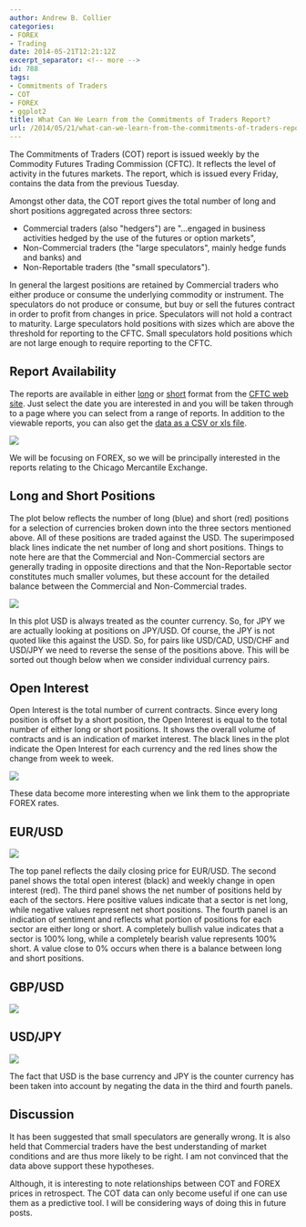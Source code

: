 ```yaml
---
author: Andrew B. Collier
categories:
- FOREX
- Trading
date: 2014-05-21T12:21:12Z
excerpt_separator: <!-- more -->
id: 788
tags:
- Commitments of Traders
- COT
- FOREX
- ggplot2
title: What Can We Learn from the Commitments of Traders Report?
url: /2014/05/21/what-can-we-learn-from-the-commitments-of-traders-report/
---
```


The Commitments of Traders (COT) report is issued weekly by the Commodity Futures Trading Commission (CFTC). It reflects the level of activity in the futures markets. The report, which is issued every Friday, contains the data from the previous Tuesday.

<!--more-->

Amongst other data, the COT report gives the total number of long and short positions aggregated across three sectors:

* Commercial traders (also "hedgers") are "...engaged in business activities hedged by the use of the futures or option markets", 
* Non-Commercial traders (the "large speculators", mainly hedge funds and banks) and 
* Non-Reportable traders (the "small speculators").

In general the largest positions are retained by Commercial traders who either produce or consume the underlying commodity or instrument. The speculators do not produce or consume, but buy or sell the futures contract in order to profit from changes in price. Speculators will not hold a contract to maturity. Large speculators hold positions with sizes which are above the threshold for reporting to the CFTC. Small speculators hold positions which are not large enough to require reporting to the CFTC.

## Report Availability

The reports are available in either [long](http://www.cftc.gov/files/dea/cotarchives/2014/futures/deacmelf050614.htm) or [short](http://www.cftc.gov/files/dea/cotarchives/2014/futures/deacmesf050614.htm) format from the [CFTC web site](http://www.cftc.gov/MarketReports/CommitmentsofTraders/HistoricalViewable/index.htm). Just select the date you are interested in and you will be taken through to a page where you can select from a range of reports. In addition to the viewable reports, you can also get the [data as a CSV or xls file](http://www.cftc.gov/MarketReports/CommitmentsofTraders/HistoricalCompressed/index.htm).

<img src="/img/2014/05/cftc-report-options.png">

We will be focusing on FOREX, so we will be principally interested in the reports relating to the Chicago Mercantile Exchange.

## Long and Short Positions

The plot below reflects the number of long (blue) and short (red) positions for a selection of currencies broken down into the three sectors mentioned above. All of these positions are traded against the USD. The superimposed black lines indicate the net number of long and short positions. Things to note here are that the Commercial and Non-Commercial sectors are generally trading in opposite directions and that the Non-Reportable sector constitutes much smaller volumes, but these account for the detailed balance between the Commercial and Non-Commercial trades.

<img src="/img/2014/05/140513-open-positions.png">

In this plot USD is always treated as the counter currency. So, for JPY we are actually looking at positions on JPY/USD. Of course, the JPY is not quoted like this against the USD. So, for pairs like USD/CAD, USD/CHF and USD/JPY we need to reverse the sense of the positions above. This will be sorted out though below when we consider individual currency pairs.

## Open Interest

Open Interest is the total number of current contracts. Since every long position is offset by a short position, the Open Interest is equal to the total number of either long or short positions. It shows the overall volume of contracts and is an indication of market interest. The black lines in the plot indicate the Open Interest for each currency and the red lines show the change from week to week.

<img src="/img/2014/05/140513-open-interest.png">

These data become more interesting when we link them to the appropriate FOREX rates.

## EUR/USD

<img src="/img/2014/05/140513-EURUSD.png">

The top panel reflects the daily closing price for EUR/USD. The second panel shows the total open interest (black) and weekly change in open interest (red). The third panel shows the net number of positions held by each of the sectors. Here positive values indicate that a sector is net long, while negative values represent net short positions. The fourth panel is an indication of sentiment and reflects what portion of positions for each sector are either long or short. A completely bullish value indicates that a sector is 100% long, while a completely bearish value represents 100% short. A value close to 0% occurs when there is a balance between long and short positions.

## GBP/USD

<img src="/img/2014/05/140513-GBPUSD.png">

## USD/JPY

<img src="/img/2014/05/140513-USDJPY.png">

The fact that USD is the base currency and JPY is the counter currency has been taken into account by negating the data in the third and fourth panels.

## Discussion

It has been suggested that small speculators are generally wrong. It is also held that Commercial traders have the best understanding of market conditions and are thus more likely to be right. I am not convinced that the data above support these hypotheses.

Although, it is interesting to note relationships between COT and FOREX prices in retrospect. The COT data can only become useful if one can use them as a predictive tool. I will be considering ways of doing this in future posts.
